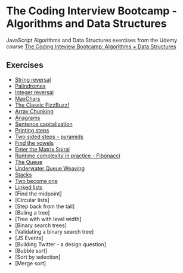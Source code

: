 # The Coding Interview Bootcamp - Algorithms and Data Structures

JavaScript Algorithms and Data Structures exercises from the Udemy course [The Coding Inteview Bootcamp: Algorithms + Data Structures](https://www.udemy.com/course/coding-interview-bootcamp-algorithms-and-data-structure/)

## Exercises

- [String reversal](https://github.com/narcisabadea/The-Coding-Interview-Bootcamp-Algorithms-Data-Structures/blob/main/01.String%20reversal)
- [Palindromes](https://github.com/narcisabadea/The-Coding-Interview-Bootcamp-Algorithms-Data-Structures/blob/main/02.Palindrome)
- [Integer reversal](https://github.com/narcisabadea/The-Coding-Interview-Bootcamp-Algorithms-Data-Structures/blob/main/03.Integer%20reversal)
- [MaxChars](https://github.com/narcisabadea/The-Coding-Interview-Bootcamp-Algorithms-Data-Structures/blob/main/04.MaxChars)
- [The Classic FizzBuzz!](https://github.com/narcisabadea/The-Coding-Interview-Bootcamp-Algorithms-Data-Structures/blob/main/05.FizzBuzz)
- [Array Chunking](https://github.com/narcisabadea/The-Coding-Interview-Bootcamp-Algorithms-Data-Structures/blob/main/06.Array%20chunking)
- [Anagrams](https://github.com/narcisabadea/The-Coding-Interview-Bootcamp-Algorithms-Data-Structures/blob/main/07.Anagrams)
- [Sentence capitalization](https://github.com/narcisabadea/The-Coding-Interview-Bootcamp-Algorithms-Data-Structures/blob/main/08.Sentence%20capitalization)
- [Printing steps](https://github.com/narcisabadea/The-Coding-Interview-Bootcamp-Algorithms-Data-Structures/blob/main/09.Printing%20steps)
- [Two sided steps - pyramids](https://github.com/narcisabadea/The-Coding-Interview-Bootcamp-Algorithms-Data-Structures/blob/main/10.Pyramids)
- [Find the vowels](https://github.com/narcisabadea/The-Coding-Interview-Bootcamp-Algorithms-Data-Structures/blob/main/11.Vowels)
- [Enter the Matrix Spiral](https://github.com/narcisabadea/The-Coding-Interview-Bootcamp-Algorithms-Data-Structures/blob/main/matrix)
- [Runtime complexity in practice - Fibonacci](https://github.com/narcisabadea/The-Coding-Interview-Bootcamp-Algorithms-Data-Structures/blob/main/fib)
- [The Queue](https://github.com/narcisabadea/The-Coding-Interview-Bootcamp-Algorithms-Data-Structures/blob/main/queue)
- [Underwater Queue Weaving](https://github.com/narcisabadea/The-Coding-Interview-Bootcamp-Algorithms-Data-Structures/blob/main/weave)
- [Stacks](https://github.com/narcisabadea/The-Coding-Interview-Bootcamp-Algorithms-Data-Structures/blob/main/stack)
- [Two become one](https://github.com/narcisabadea/The-Coding-Interview-Bootcamp-Algorithms-Data-Structures/blob/main/qfroms)
- [Linked lists](https://github.com/narcisabadea/The-Coding-Interview-Bootcamp-Algorithms-Data-Structures/blob/main/linkedlist)
- [Find the midpoint]
- [Circular lists]
- [Step back from the tail]
- [Buling a tree]
- [Tree with with level width]
- [Binary search trees]
- [Validating a binary search tree]
- [JS Events]
- [Building Twitter - a design question]
- [Bubble sort]
- [Sort by selection]
- [Merge sort]
